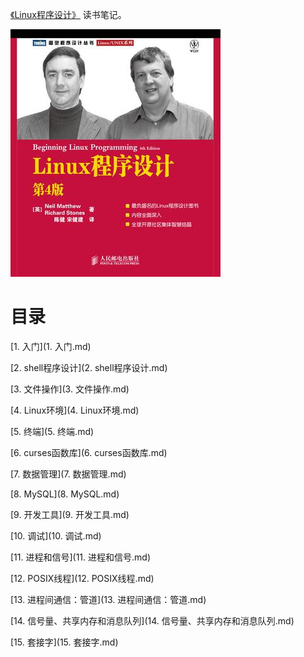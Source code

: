[《Linux程序设计》](https://book.douban.com/subject/4831448/) 读书笔记。

![](img/cover.jpg)

# 目录

[1. 入门](1. 入门.md)

[2. shell程序设计](2. shell程序设计.md)

[3. 文件操作](3. 文件操作.md)

[4. Linux环境](4. Linux环境.md)

[5. 终端](5. 终端.md)

[6. curses函数库](6. curses函数库.md)

[7. 数据管理](7. 数据管理.md)

[8. MySQL](8. MySQL.md)

[9. 开发工具](9. 开发工具.md)

[10. 调试](10. 调试.md)

[11. 进程和信号](11. 进程和信号.md)

[12. POSIX线程](12. POSIX线程.md)

[13. 进程间通信：管道](13. 进程间通信：管道.md)

[14. 信号量、共享内存和消息队列](14. 信号量、共享内存和消息队列.md)

[15. 套接字](15. 套接字.md)
